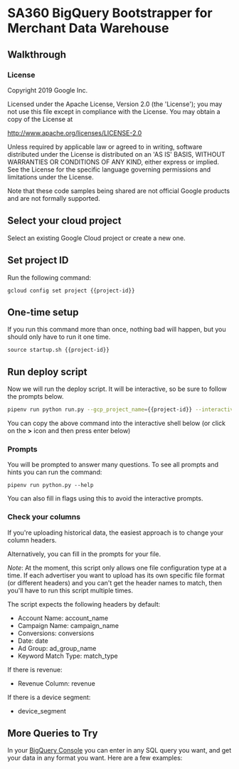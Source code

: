 # SA360 BigQuery Bootstrapper for Merchant Data Warehouse

## Walkthrough

### License

Copyright 2019 Google Inc.

Licensed under the Apache License, Version 2.0 (the 'License');
you may not use this file except in compliance with the License.
You may obtain a copy of the License at

http://www.apache.org/licenses/LICENSE-2.0

Unless required by applicable law or agreed to in writing, software
distributed under the License is distributed on an 'AS IS' BASIS,
WITHOUT WARRANTIES OR CONDITIONS OF ANY KIND, either express or implied.
See the License for the specific language governing permissions and
limitations under the License.

Note that these code samples being shared are not official Google
products and are not formally supported.

## Select your cloud project

Select an existing Google Cloud project or create a new one.

<walkthrough-project-billing-setup key="project-id">
</walkthrough-project-billing-setup>

## Set project ID

Run the following command:

    gcloud config set project {{project-id}}

## One-time setup
If you run this command more than once, nothing bad will happen, 
but you should only have to run it one time.
    
    source startup.sh {{project-id}}
    
## Run deploy script

Now we will run the deploy script. It will be interactive, so be sure to follow the prompts below.

```bash
pipenv run python run.py --gcp_project_name={{project-id}} --interactive
```

You can copy the above command into the interactive shell below (or click on the **>** icon and then press enter below)

### Prompts

You will be prompted to answer many questions.
To see all prompts and hints you can run the command:

    pipenv run python.py --help

You can also fill in flags using this to avoid the interactive prompts.

### Check your columns

If you're uploading historical data, 
the easiest approach is to change your column headers.

Alternatively, you can fill in the prompts for your file.

*Note*: At the moment, this script only allows one file
configuration type at a time. If each advertiser you want
to upload has its own specific file format (or different headers)
and you can't get the header names to match, then you'll have to
run this script multiple times.

The script expects the following headers by default:

- Account Name: account_name
- Campaign Name: campaign_name
- Conversions: conversions
- Date: date
- Ad Group: ad_group_name
- Keyword Match Type: match_type

If there is revenue:
- Revenue Column: revenue

If there is a device segment:
- device_segment

## More Queries to Try

In your [BigQuery Console](https://pantheon.corp.google.com/bigquery?project={{project-id}}) you
can enter in any SQL query you want, and get your data in any format you want. Here are a few
examples:
